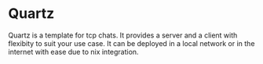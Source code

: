 # Quartz
Quartz is a template for tcp chats. It provides a server and a client with flexibity to suit your use case. It can be deployed in a local network or in the internet with ease due to nix integration.
